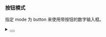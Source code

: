 ### 按钮模式

指定 <yc-tag>mode</yc-tag> 为 <yc-tag>button</yc-tag> 来使用带按钮的数字输入框。

<div class="cell-demo vp-raw">
   <yc-input-number
    :style="{ width: '320px' }"
    placeholder="Please Enter"
    :default-value="500"
    mode="button"
    class="input-demo" />
</div>

<details>
<summary>
 <button class="code-btn"  >
    <icon-code />
 </button>
</summary>

```vue
<template>
  <yc-input-number
    :style="{ width: '320px' }"
    placeholder="Please Enter"
    :default-value="500"
    mode="button"
    class="input-demo" />
</template>
```

</details>
